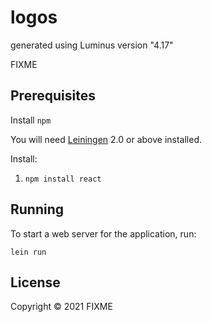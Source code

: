 # logos

generated using Luminus version "4.17"

FIXME

## Prerequisites

Install `npm`

You will need [Leiningen][1] 2.0 or above installed.

[1]: https://github.com/technomancy/leiningen

Install:

1. `npm install react`

## Running

To start a web server for the application, run:

    lein run

## License

Copyright © 2021 FIXME
